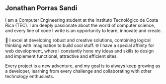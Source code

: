 ## Jonathan Porras Sandi

I am a Computer Engineering student at the Instituto Tecnológico de Costa Rica (TEC). I am deeply passionate about the world of computer science, and every line of code I write is an opportunity to learn, innovate and create.

🧠 I excel at developing robust and creative solutions, combining logical thinking with imagination to build cool stuff.
🌐 I have a special affinity for web development, where I constantly hone my ideas and skills to design and implement functional, attractive and efficient sites.

Every project is a new adventure, and my goal is to always keep growing as a developer, learning from every challenge and collaborating with other technology enthusiasts.
